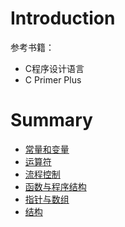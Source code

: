 # Introduction

参考书籍：

* C程序设计语言
* C Primer Plus

# Summary

* [常量和变量](常量和变量.md)
* [运算符](运算符.md)
* [流程控制](流程控制.md)
* [函数与程序结构](函数与程序结构.md)
* [指针与数组](指针与数组.md)
* [结构](结构.md)
